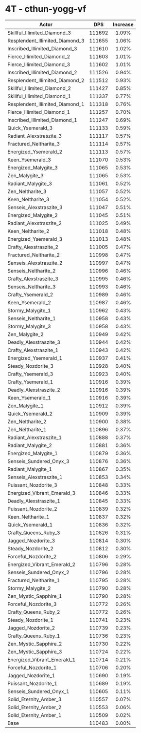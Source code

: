 # 4T - cthun-yogg-vf
| Actor | DPS | Increase |
|---|:---:|:---:|
|Skillful_Illimited_Diamond_3|111692|1.09%|
|Resplendent_Illimited_Diamond_3|111655|1.06%|
|Inscribed_Illimited_Diamond_3|111610|1.02%|
|Fierce_Illimited_Diamond_2|111603|1.01%|
|Fierce_Illimited_Diamond_3|111602|1.01%|
|Inscribed_Illimited_Diamond_2|111526|0.94%|
|Resplendent_Illimited_Diamond_2|111512|0.93%|
|Skillful_Illimited_Diamond_2|111427|0.85%|
|Skillful_Illimited_Diamond_1|111337|0.77%|
|Resplendent_Illimited_Diamond_1|111318|0.76%|
|Fierce_Illimited_Diamond_1|111257|0.70%|
|Inscribed_Illimited_Diamond_1|111247|0.69%|
|Quick_Ysemerald_3|111133|0.59%|
|Radiant_Alexstraszite_3|111117|0.57%|
|Fractured_Neltharite_3|111114|0.57%|
|Energized_Ysemerald_2|111113|0.57%|
|Keen_Ysemerald_3|111070|0.53%|
|Energized_Malygite_3|111065|0.53%|
|Zen_Malygite_3|111065|0.53%|
|Radiant_Malygite_3|111061|0.52%|
|Zen_Neltharite_3|111057|0.52%|
|Keen_Neltharite_3|111054|0.52%|
|Senseis_Alexstraszite_3|111047|0.51%|
|Energized_Malygite_2|111045|0.51%|
|Radiant_Alexstraszite_2|111025|0.49%|
|Keen_Neltharite_2|111018|0.48%|
|Energized_Ysemerald_3|111013|0.48%|
|Crafty_Alexstraszite_2|111005|0.47%|
|Fractured_Neltharite_2|110998|0.47%|
|Senseis_Alexstraszite_2|110997|0.47%|
|Senseis_Neltharite_2|110996|0.46%|
|Crafty_Alexstraszite_3|110995|0.46%|
|Senseis_Neltharite_3|110993|0.46%|
|Crafty_Ysemerald_2|110989|0.46%|
|Keen_Ysemerald_2|110987|0.46%|
|Stormy_Malygite_1|110962|0.43%|
|Senseis_Neltharite_1|110958|0.43%|
|Stormy_Malygite_3|110958|0.43%|
|Zen_Malygite_2|110949|0.42%|
|Deadly_Alexstraszite_3|110944|0.42%|
|Crafty_Alexstraszite_1|110943|0.42%|
|Energized_Ysemerald_1|110937|0.41%|
|Steady_Nozdorite_3|110928|0.40%|
|Crafty_Ysemerald_3|110923|0.40%|
|Crafty_Ysemerald_1|110916|0.39%|
|Deadly_Alexstraszite_2|110916|0.39%|
|Keen_Ysemerald_1|110916|0.39%|
|Zen_Malygite_1|110912|0.39%|
|Quick_Ysemerald_2|110909|0.39%|
|Zen_Neltharite_2|110900|0.38%|
|Zen_Neltharite_1|110896|0.37%|
|Radiant_Alexstraszite_1|110888|0.37%|
|Radiant_Malygite_2|110881|0.36%|
|Energized_Malygite_1|110879|0.36%|
|Senseis_Sundered_Onyx_3|110876|0.36%|
|Radiant_Malygite_1|110867|0.35%|
|Senseis_Alexstraszite_1|110853|0.34%|
|Puissant_Nozdorite_3|110848|0.33%|
|Energized_Vibrant_Emerald_3|110846|0.33%|
|Deadly_Alexstraszite_1|110845|0.33%|
|Puissant_Nozdorite_2|110839|0.32%|
|Keen_Neltharite_1|110837|0.32%|
|Quick_Ysemerald_1|110836|0.32%|
|Crafty_Queens_Ruby_3|110826|0.31%|
|Jagged_Nozdorite_3|110814|0.30%|
|Steady_Nozdorite_2|110812|0.30%|
|Forceful_Nozdorite_2|110806|0.29%|
|Energized_Vibrant_Emerald_2|110796|0.28%|
|Senseis_Sundered_Onyx_2|110796|0.28%|
|Fractured_Neltharite_1|110795|0.28%|
|Stormy_Malygite_2|110790|0.28%|
|Zen_Mystic_Sapphire_1|110790|0.28%|
|Forceful_Nozdorite_3|110772|0.26%|
|Crafty_Queens_Ruby_2|110772|0.26%|
|Steady_Nozdorite_1|110741|0.23%|
|Jagged_Nozdorite_2|110739|0.23%|
|Crafty_Queens_Ruby_1|110736|0.23%|
|Zen_Mystic_Sapphire_2|110730|0.22%|
|Zen_Mystic_Sapphire_3|110724|0.22%|
|Energized_Vibrant_Emerald_1|110714|0.21%|
|Forceful_Nozdorite_1|110706|0.20%|
|Jagged_Nozdorite_1|110690|0.19%|
|Puissant_Nozdorite_1|110689|0.19%|
|Senseis_Sundered_Onyx_1|110605|0.11%|
|Solid_Eternity_Amber_3|110557|0.07%|
|Solid_Eternity_Amber_2|110553|0.06%|
|Solid_Eternity_Amber_1|110509|0.02%|
|Base|110483|0.00%|
